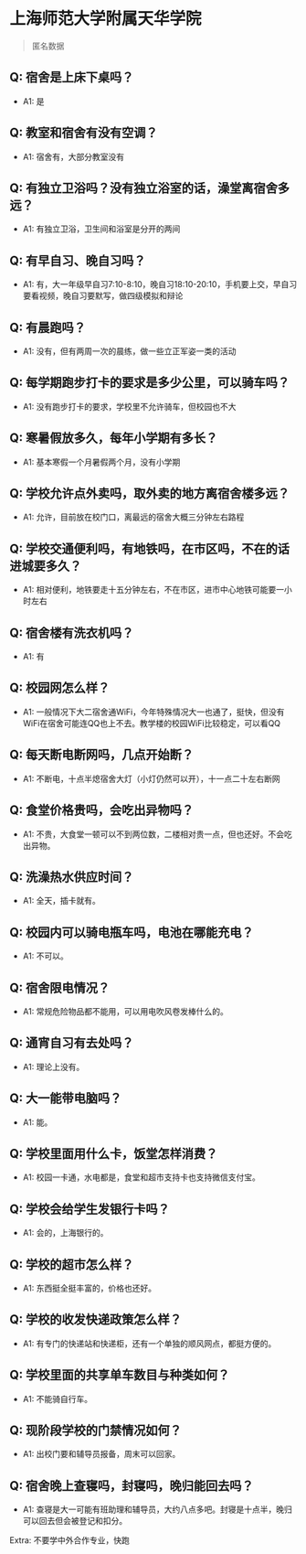 # 上海师范大学附属天华学院

> 匿名数据

## Q: 宿舍是上床下桌吗？

- A1: 是

## Q: 教室和宿舍有没有空调？

- A1: 宿舍有，大部分教室没有

## Q: 有独立卫浴吗？没有独立浴室的话，澡堂离宿舍多远？

- A1: 有独立卫浴，卫生间和浴室是分开的两间

## Q: 有早自习、晚自习吗？

- A1: 有，大一年级早自习7:10-8:10，晚自习18:10-20:10，手机要上交，早自习要看视频，晚自习要默写，做四级模拟和辩论

## Q: 有晨跑吗？

- A1: 没有，但有两周一次的晨练，做一些立正军姿一类的活动

## Q: 每学期跑步打卡的要求是多少公里，可以骑车吗？

- A1: 没有跑步打卡的要求，学校里不允许骑车，但校园也不大

## Q: 寒暑假放多久，每年小学期有多长？

- A1: 基本寒假一个月暑假两个月，没有小学期

## Q: 学校允许点外卖吗，取外卖的地方离宿舍楼多远？

- A1: 允许，目前放在校门口，离最远的宿舍大概三分钟左右路程

## Q: 学校交通便利吗，有地铁吗，在市区吗，不在的话进城要多久？

- A1: 相对便利，地铁要走十五分钟左右，不在市区，进市中心地铁可能要一小时左右

## Q: 宿舍楼有洗衣机吗？

- A1: 有

## Q: 校园网怎么样？

- A1: 一般情况下大二宿舍通WiFi，今年特殊情况大一也通了，挺快，但没有WiFi在宿舍可能连QQ也上不去。教学楼的校园WiFi比较稳定，可以看QQ

## Q: 每天断电断网吗，几点开始断？

- A1: 不断电，十点半熄宿舍大灯（小灯仍然可以开），十一点二十左右断网

## Q: 食堂价格贵吗，会吃出异物吗？

- A1: 不贵，大食堂一顿可以不到两位数，二楼相对贵一点，但也还好。不会吃出异物。

## Q: 洗澡热水供应时间？

- A1: 全天，插卡就有。

## Q: 校园内可以骑电瓶车吗，电池在哪能充电？

- A1: 不可以。

## Q: 宿舍限电情况？

- A1: 常规危险物品都不能用，可以用电吹风卷发棒什么的。

## Q: 通宵自习有去处吗？

- A1: 理论上没有。

## Q: 大一能带电脑吗？

- A1: 能。

## Q: 学校里面用什么卡，饭堂怎样消费？

- A1: 校园一卡通，水电都是，食堂和超市支持卡也支持微信支付宝。

## Q: 学校会给学生发银行卡吗？

- A1: 会的，上海银行的。

## Q: 学校的超市怎么样？

- A1: 东西挺全挺丰富的，价格也还好。

## Q: 学校的收发快递政策怎么样？

- A1: 有专门的快递站和快递柜，还有一个单独的顺风网点，都挺方便的。

## Q: 学校里面的共享单车数目与种类如何？

- A1: 不能骑自行车。

## Q: 现阶段学校的门禁情况如何？

- A1: 出校门要和辅导员报备，周末可以回家。

## Q: 宿舍晚上查寝吗，封寝吗，晚归能回去吗？

- A1: 查寝是大一可能有班助理和辅导员，大约八点多吧。封寝是十点半，晚归可以回去但会被登记和扣分。

Extra: 不要学中外合作专业，快跑